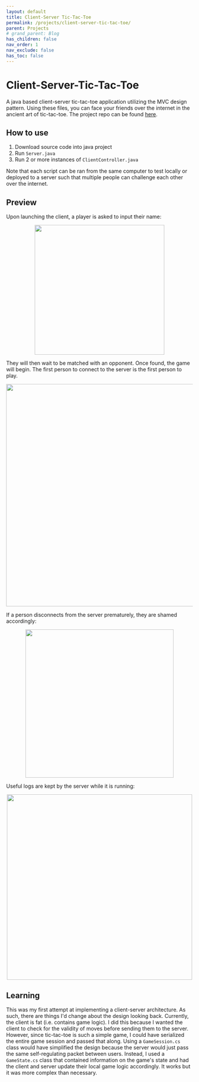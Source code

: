 ```yaml
---
layout: default
title: Client-Server Tic-Tac-Toe
permalink: /projects/client-server-tic-tac-toe/
parent: Projects
# grand_parent: Blog
has_children: false
nav_order: 1
nav_exclude: false
has_toc: false
---
```


# Client-Server-Tic-Tac-Toe
A java based client-server tic-tac-toe application utilizing the MVC design pattern. 
Using these files, you can face your friends over the internet in the ancient art of tic-tac-toe.
The project repo can be found [here](https://github.com/sirpaulmcd/Client-Server-Tic-Tac-Toe).

## How to use
1. Download source code into java project
2. Run `Server.java`
3. Run 2 or more instances of `ClientController.java`

Note that each script can be ran from the same computer to test locally or deployed to a server such that
multiple people can challenge each other over the internet. 

## Preview
Upon launching the client, a player is asked to input their name:
<p align="center">
<img src="https://drive.google.com/uc?export=view&id=10AG03I2vu3gld_SWoeuB14J_z4FuUbiY" width=350 />
</p>

They will then wait to be matched with an opponent. Once found, the game will begin.
The first person to connect to the server is the first person to play.
<p align="center">
<img src="https://drive.google.com/uc?export=view&id=1_FL9CoxQaTYfCsThvttN3l2Tc9ujWofR" width=600 />
</p>


If a person disconnects from the server prematurely, they are shamed accordingly:
<p align="center">
<img src="https://drive.google.com/uc?export=view&id=1cuGz_vEeN27LBA770ay7OjFbWokz8eJ_" width=400 />
</p>

Useful logs are kept by the server while it is running:
<p align="center">
<img src="https://drive.google.com/uc?export=view&id=1bCB2h2aFJFx-JUZLfvjIoTncniKXfXo6" width=500 />
</p>

## Learning
This was my first attempt at implementing a client-server architecture. As such, there are things I'd change about the design looking back.
Currently, the client is fat (i.e. contains game logic). 
I did this because I wanted the client to check for the validity of moves before sending them to the server.
However, since tic-tac-toe is such a simple game, I could have serialized the entire game session and passed that along. 
Using a `GameSession.cs` class would have simplified the design because the server would just pass the same self-regulating packet between users.
Instead, I used a `GameState.cs` class that contained information on the game's state and had the client and server update their local game logic accordingly.
It works but it was more complex than necessary. 

